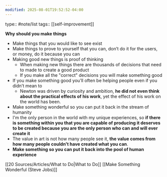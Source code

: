 ```yaml
---
modified: 2025-08-01T19:52:52-04:00
---
```

type:: #note/list
tags:: [[self-improvement]]

**Why should you make things**
- Make things that you would like to see exist
- Make things to prove to yourself that you can, don’t do it for the users, or money, do it because you can
- Making good new things is proof of thinking
	- When making new things there are thousands of decisions that need to made to create a good product
	- If you make all the "correct" decisions you will make something good
- If you make something good you’ll often be helping people even if you didn’t mean to
	- Newton was driven by curiosity and ambition, **he did not even think about the practical effects of his work**, yet the effect of his work on the world has been.
- Make something wonderful so you can put it back in the stream of humanity
- I'm the only person in the world with my unique experiences, so **if there is something within you that you are capable of producing it deserves to be created because you are the only person who can and will ever create it**
- The value in art is not how many people see it, **the value comes from how many people couldn't have created what you can**.
- **Make something so you can put it back into the pool of human experience**


[[20 Sources/Articles/What to Do|What to Do]]
[[Make Something Wonderful (Steve Jobs)]]
